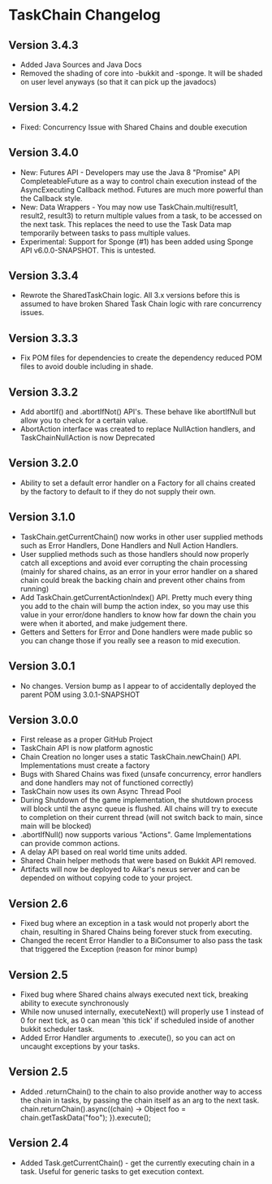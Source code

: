 # TaskChain Changelog
## Version 3.4.3
* Added Java Sources and Java Docs
* Removed the shading of core into -bukkit and -sponge. It will be shaded on user level anyways (so that it can pick up the javadocs)

## Version 3.4.2
* Fixed: Concurrency Issue with Shared Chains and double execution

## Version 3.4.0
* New: Futures API - Developers may use the Java 8 "Promise" API CompleteableFuture as a way to control chain execution instead of the AsyncExecuting Callback method. Futures are much more powerful than the Callback style.
* New: Data Wrappers - You may now use TaskChain.multi(result1, result2, result3) to return multiple values from a task, to be accessed on the next task. This replaces the need to use the Task Data map temporarily between tasks to pass multiple values.
* Experimental: Support for Sponge (#1) has been added using Sponge API v6.0.0-SNAPSHOT. This is untested. 

## Version 3.3.4
* Rewrote the SharedTaskChain logic. All 3.x versions before this is assumed to have broken Shared Task Chain logic with rare concurrency issues.

## Version 3.3.3
* Fix POM files for dependencies to create the dependency reduced POM files to avoid double including in shade.

## Version 3.3.2
* Add abortIf() and .abortIfNot() API's. These behave like abortIfNull but allow you to check for a certain value.
* AbortAction interface was created to replace NullAction handlers, and TaskChainNullAction is now Deprecated

## Version 3.2.0
* Ability to set a default error handler on a Factory for all chains created by the factory to default to if they do not supply their own.

## Version 3.1.0
* TaskChain.getCurrentChain() now works in other user supplied methods such as Error Handlers, Done Handlers and Null Action Handlers. 
* User supplied methods such as those handlers should now properly catch all exceptions and avoid ever corrupting the chain processing (mainly for shared chains, as an error in your error handler on a shared chain could break the backing chain and prevent other chains from running)
* Add TaskChain.getCurrentActionIndex() API. Pretty much every thing you add to the chain will bump the action index, so you may use this value in your error/done handlers to know how far down the chain you were when it aborted, and make judgement there.
* Getters and Setters for Error and Done handlers were made public so you can change those if you really see a reason to mid execution.

## Version 3.0.1
* No changes. Version bump as I appear to of accidentally deployed the parent POM using 3.0.1-SNAPSHOT

## Version 3.0.0
* First release as a proper GitHub Project
* TaskChain API is now platform agnostic
* Chain Creation no longer uses a static TaskChain.newChain() API. Implementations must create a factory 
* Bugs with Shared Chains was fixed (unsafe concurrency, error handlers and done handlers may not of functioned correctly)
* TaskChain now uses its own Async Thread Pool
* During Shutdown of the game implementation, the shutdown process will block until the async queue is flushed. All chains will try to execute to completion on their current thread (will not switch back to main, since main will be blocked)
* .abortIfNull() now supports various "Actions". Game Implementations can provide common actions.
* A delay API based on real world time units added.
* Shared Chain helper methods that were based on Bukkit API removed.
* Artifacts will now be deployed to Aikar's nexus server and can be depended on without copying code to your project.

## Version 2.6
* Fixed bug where an exception in a task would not properly abort the chain, resulting in Shared Chains being forever stuck from executing.
* Changed the recent Error Handler to a BiConsumer to also pass the task that triggered the Exception (reason for minor bump)

## Version 2.5
* Fixed bug where Shared chains always executed next tick, breaking ability to execute synchronously
* While now unused internally, executeNext() will properly use 1 instead of 0 for next tick, as 0 can mean 'this tick' if scheduled inside of another bukkit scheduler task.
* Added Error Handler arguments to .execute(), so you can act on uncaught exceptions by your tasks.

## Version 2.5
* Added .returnChain() to the chain to also provide another way to access the chain in tasks, by passing the chain itself as an arg to the next task. chain.returnChain().async((chain) -> Object foo = chain.getTaskData("foo"); }).execute();

## Version 2.4
* Added Task.getCurrentChain() - get the currently executing chain in a task. Useful for generic tasks to get execution context.
